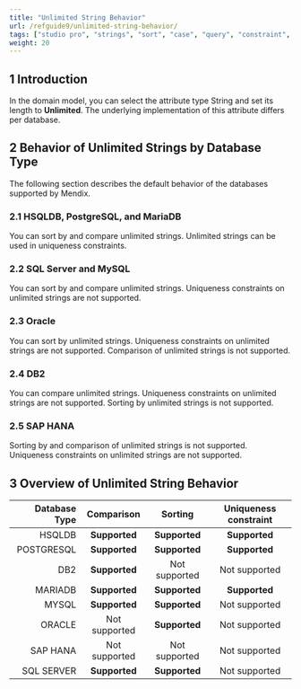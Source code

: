```yaml
---
title: "Unlimited String Behavior"
url: /refguide9/unlimited-string-behavior/
tags: ["studio pro", "strings", "sort", "case", "query", "constraint", "validation rule", "domain model"]
weight: 20
---
```


## 1 Introduction

In the domain model, you can select the attribute type String and set its length to **Unlimited**. The underlying implementation of this attribute differs per database.

## 2 Behavior of Unlimited Strings by Database Type

The following section describes the default behavior of the databases supported by Mendix.

### 2.1 HSQLDB, PostgreSQL, and MariaDB

You can sort by and compare unlimited strings. Unlimited strings can be used in uniqueness constraints.

### 2.2 SQL Server and MySQL

You can sort by and compare unlimited strings. Uniqueness constraints on unlimited strings are not supported.

### 2.3  Oracle

You can sort by unlimited strings. Uniqueness constraints on unlimited strings are not supported. Comparison of unlimited strings is not supported.

### 2.4 DB2

You can compare unlimited strings. Uniqueness constraints on unlimited strings are not supported. Sorting by unlimited strings is not supported.

### 2.5 SAP HANA

Sorting by and comparison of unlimited strings is not supported. Uniqueness constraints on unlimited strings are not supported.

## 3 Overview of Unlimited String Behavior

| **Database Type** | **Comparison** | **Sorting**   | **Uniqueness constraint** |
|------------------:|:--------------:|:-------------:|:-------------------------:|
| HSQLDB            | **Supported**  | **Supported** | **Supported**             |
| POSTGRESQL        | **Supported**  | **Supported** | **Supported**             |
| DB2               | **Supported**  | Not supported | Not supported             |
| MARIADB           | **Supported**  | **Supported** | **Supported**             |
| MYSQL             | **Supported**  | **Supported** | Not supported             |
| ORACLE            | Not supported  | **Supported** | Not supported             |
| SAP HANA          | Not supported  | Not supported | Not supported             |
| SQL SERVER        | **Supported**  | **Supported** | Not supported             |
